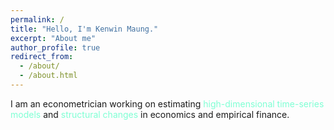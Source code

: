 ```yaml
---
permalink: /
title: "Hello, I'm Kenwin Maung."
excerpt: "About me"
author_profile: true
redirect_from: 
  - /about/
  - /about.html
---
```

I am an econometrician working on estimating <span style="color:Aquamarine">high-dimensional time-series models</span> and <span style="color:Aquamarine">structural changes</span> in economics and empirical finance.
